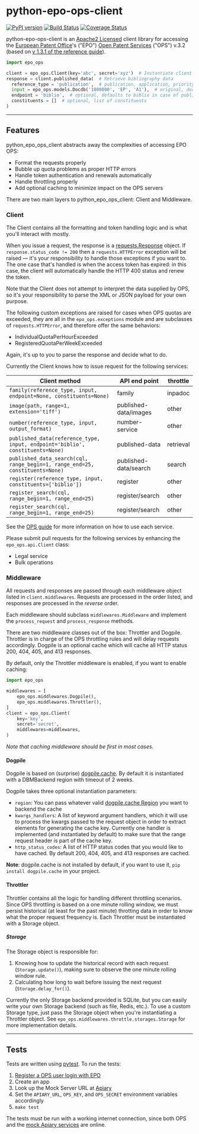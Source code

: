 # python-epo-ops-client

[![PyPI version](http://img.shields.io/pypi/v/python-epo-ops-client.svg)](https://pypi.python.org/pypi/python-epo-ops-client)
[![Build Status](http://img.shields.io/travis/55minutes/python-epo-ops-client.svg)](https://travis-ci.org/55minutes/python-epo-ops-client)
[![Coverage Status](http://img.shields.io/coveralls/55minutes/python-epo-ops-client.svg)](https://coveralls.io/r/55minutes/python-epo-ops-client)

python-epo-ops-client is an [Apache2 Licensed][Apache license] client library for accessing the [European Patent Office][EPO]'s ("EPO") [Open Patent Services][OPS] ("OPS") v.3.2 (based on [v 1.3.1 of the reference guide][OPS guide]).

```python
import epo_ops

client = epo_ops.Client(key='abc', secret='xyz')  # Instantiate client
response = client.published_data(  # Retrieve bibliography data
  reference_type = 'publication',  # publication, application, priority
  input = epo_ops.models.Docdb('1000000', 'EP', 'A1'),  # original, docdb, epodoc
  endpoint = 'biblio',  # optional, defaults to biblio in case of published_data
  constituents = []  # optional, list of constituents
)
```

---

## Features

python_epo_ops_client abstracts away the complexities of accessing EPO OPS:

* Format the requests properly
* Bubble up quota problems as proper HTTP errors
* Handle token authentication and renewals automatically
* Handle throttling properly
* Add optional caching to minimize impact on the OPS servers

There are two main layers to python_epo_ops_client: Client and Middleware.

### Client

The Client contains all the formatting and token handling logic and is what you'll interact with mostly.

When you issue a request, the response is a [requests.Response][requests.Response] object. If `response.status_code != 200` then a `requests.HTTPError` exception will be raised — it's your responsibility to handle those exceptions if you want to. The one case that's handled is when the access token has expired: in this case, the client will automatically handle the HTTP 400 status and renew the token.

Note that the Client does not attempt to interpret the data supplied by OPS, so it's your responsibility to parse the XML or JSON payload for your own purpose.

The following custom exceptions are raised for cases when OPS quotas are exceeded, they are all in the `epo_ops.exceptions` module and are subclasses of `requests.HTTPError`, and therefore offer the same behaviors:

* IndividualQuotaPerHourExceeded
* RegisteredQuotaPerWeekExceeded

Again, it's up to you to parse the response and decide what to do.

Currently the Client knows how to issue request for the following services:

| Client method                                                                 | API end point         | throttle  |
|-------------------------------------------------------------------------------|-----------------------|-----------|
| `family(reference_type, input, endpoint=None, constituents=None)`             | family                | inpadoc   |
| `image(path, range=1, extension='tiff')`                                      | published-data/images | other     |
| `number(reference_type, input, output_format)`                                | number-service        | other     |
| `published_data(reference_type, input, endpoint='biblio', constituents=None)` | published-data        | retrieval |
| `published_data_search(cql, range_begin=1, range_end=25, constituents=None)`  | published-data/search | search    |
| `register(reference_type, input, constituents=['biblio'])`                    | register              | other     |
| `register_search(cql, range_begin=1, range_end=25)`                           | register/search       | other     |
| `register_search(cql, range_begin=1, range_end=25)`                           | register/search       | other     |

See the [OPS guide][] for more information on how to use each service.

Please submit pull requests for the following services by enhancing the `epo_ops.api.Client` class:

* Legal service
* Bulk operations


### Middleware

All requests and responses are passed through each middleware object listed in `client.middlewares`. Requests are processed in the order listed, and responses are processed in the *reverse* order.

Each middleware should subclass `middlewares.Middleware` and implement the `process_request` and `process_response` methods.

There are two middleware classes out of the box: Throttler and Dogpile.  Throttler is in charge of the OPS throttling rules and will delay requests accordingly. Dogpile is an optional cache which will cache all HTTP status 200, 404, 405, and 413 responses.

By default, only the Throttler middleware is enabled, if you want to enable caching:

```python
import epo_ops

middlewares = [
    epo_ops.middlewares.Dogpile(),
    epo_ops.middlewares.Throttler(),
]
client = epo_ops.Client(
    key='key',
    secret='secret',
    middlewares=middlewares,
)
```

*Note that caching middleware should be first in most cases.*

#### Dogpile

Dogpile is based on (surprise) [dogpile.cache][]. By default it is instantiated with a DBMBackend region with timeout of 2 weeks.

Dogpile takes three optional instantiation parameters:

* `region`: You can pass whatever valid [dogpile.cache Region][] you want to backend the cache
* `kwargs_handlers`: A list of keyword argument handlers, which it will use to process the kwargs passed to the request object in order to extract elements for generating the cache key.  Currently one handler is implemented (and instantiated by default) to make sure that the range request header is part of the cache key.
* `http_status_codes`: A list of HTTP status codes that you would like to have cached. By default 200, 404, 405, and 413 responses are cached.

**Note**: dogpile.cache is not installed by default, if you want to use it, `pip install dogpile.cache` in your project.

#### Throttler

Throttler contains all the logic for handling different throttling scenarios.  Since OPS throttling is based on a one minute rolling window, we must persist historical (at least for the past minute) throtting data in order to know what the proper request frequency is. Each Throttler must be instantiated with a Storage object.

##### Storage

The Storage object is responsible for:

1.  Knowing how to update the historical record with each request (`Storage.update()`), making sure to observe the one minute rolling window rule.
2.  Calculating how long to wait before issuing the next request (`Storage.delay_for()`).

Currently the only Storage backend provided is SQLite, but you can easily write your own Storage backend (such as file, Redis, etc.). To use a custom Storage type, just pass the Storage object when you're instantiating a Throttler object.  See `epo_ops.middlewares.throttle.storages.Storage` for more implementation details.

---

## Tests

Tests are written using [pytest][]. To run the tests:

1.  [Register a OPS user login with EPO][OPS registration]
2.  Create an app
3.  Look up the Mock Server URL at [Apiary][Apiary OPS]
3.  Set the `APIARY_URL`, `OPS_KEY`, and `OPS_SECRET` environment variables accordingly
4.  `make test`

The tests must be run with a working internet connection, since both OPS and the [mock Apiary services][Apiary OPS] are online.


[EPO]: http://epo.org
[OPS]: http://www.epo.org/searching/free/ops.html
[OPS registration]: https://developers.epo.org/user/register
[OPS guide]: http://documents.epo.org/projects/babylon/eponet.nsf/0/F3ECDCC915C9BCD8C1258060003AA712/$File/ops_v3_2_documentation_version_1_3_1_en.pdf
[Requests]: http://requests.readthedocs.org/en/latest/
[requests.Response]: http://requests.readthedocs.org/en/latest/user/advanced/#request-and-response-objects
[pytest]: http://pytest.org/latest/
[Apiary OPS]: http://docs.opsv31.apiary.io
[Apache license]: http://www.apache.org/licenses/LICENSE-2.0
[dogpile.cache]: https://bitbucket.org/zzzeek/dogpile.cache
[dogpile.cache Region]: http://dogpilecache.readthedocs.org/en/latest/api.html#module-dogpile.cache.region
